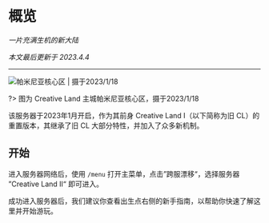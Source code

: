 # 概览

*一片充满生机的新大陆*

*本文最后更新于 2023.4.4*

----------

![帕米尼亚核心区 | 摄于2023/1/18](https://assets-docs.usolia.net/docs.usolia.net/images/cl02/intro-banner-remake.png)

?> 图为 Creative Land 主城帕米尼亚核心区，摄于2023/1/18

该服务器于2023年1月开启，作为其前身 Creative Land I（以下简称为旧 CL）的重置版本，其继承了旧 CL 大部分特性，并加入了众多新机制。

## 开始

进入服务器网络后，使用 `/menu` 打开主菜单，点击”跨服漂移“，选择服务器 ”Creative Land II“ 即可进入。

成功进入服务器后，我们建议你查看出生点右侧的新手指南，以帮助你快速了解这里并开始游玩。
